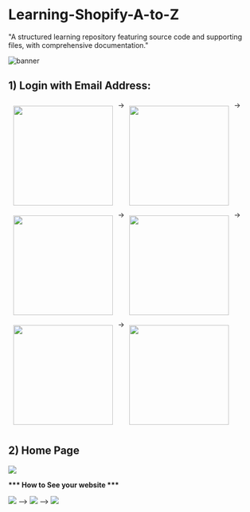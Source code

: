 # Learning-Shopify-A-to-Z
"A structured learning repository featuring source code and supporting files, with comprehensive documentation."

![banner](https://github.com/user-attachments/assets/3ac582db-9031-48ef-a197-8c24821535ec)

## 1) Login with Email Address:
<div style="display: flex; flex-wrap: wrap;">
    <img src="https://github.com/user-attachments/assets/7698fc5d-9b01-4283-9036-f4d42ddeafc1" style="width: 200px; margin: 10px;" />->
    <img src="https://github.com/user-attachments/assets/848b6e99-cd1f-439f-b773-e8d6738fb289" style="width: 200px; margin: 10px;" />->
    <img src="https://github.com/user-attachments/assets/ffe9b39f-1f44-4aac-b21b-2803658b7723" style="width: 200px; margin: 10px;" />->
    <img src="https://github.com/user-attachments/assets/8271c7e3-713e-48e3-976b-c35e2cf5cdfb" style="width: 200px; margin: 10px;" />->
    <img src="https://github.com/user-attachments/assets/e04fe905-9291-49f3-b300-9f4a2dc00243" style="width: 200px; margin: 10px;" />->
    <img src="https://github.com/user-attachments/assets/ffe9b39f-1f44-4aac-b21b-2803658b7723" style="width: 200px; margin: 10px;" />
    
</div>

## 2) Home Page

<div style="diplay:flex">
    <img src="https://github.com/user-attachments/assets/69884303-cf85-4ad2-ab1c-351860e57222" style="width:400px margin: 5px;" />
</div>


<b>*** How to See your website ***</b>

<div style="diplay:flex">
    <img src="https://github.com/user-attachments/assets/8a5062b5-6bff-42f7-87d3-1de3aec71d67" style="width:150px margin: 5px;" /> -->
    <img src="https://github.com/user-attachments/assets/ad8fa11e-3192-47ae-9bd8-c18462b7b122" style="width:200px margin: 5px;" /> -->
    <img src="https://github.com/user-attachments/assets/21d95e32-f649-44e4-a9d0-505935e55429" style="width:200px margin: 5px;" />
    
</div>